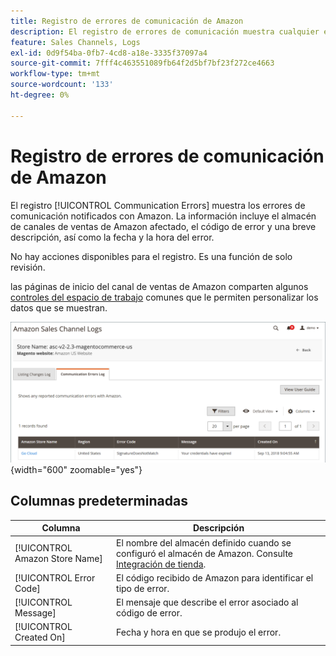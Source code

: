 ```yaml
---
title: Registro de errores de comunicación de Amazon
description: El registro de errores de comunicación muestra cualquier error de comunicación entre Amazon y  [!DNL Commerce].
feature: Sales Channels, Logs
exl-id: 0d9f54ba-0fb7-4cd8-a18e-3335f37097a4
source-git-commit: 7fff4c463551089fb64f2d5bf7bf23f272ce4663
workflow-type: tm+mt
source-wordcount: '133'
ht-degree: 0%

---
```


# Registro de errores de comunicación de Amazon

El registro [!UICONTROL Communication Errors] muestra los errores de comunicación notificados con Amazon. La información incluye el almacén de canales de ventas de Amazon afectado, el código de error y una breve descripción, así como la fecha y la hora del error.

No hay acciones disponibles para el registro. Es una función de solo revisión.

las páginas de inicio del canal de ventas de Amazon comparten algunos [controles del espacio de trabajo](./workspace-controls.md) comunes que le permiten personalizar los datos que se muestran.

![Registro de errores de comunicación](assets/amazon-comm-errors-log.png){width="600" zoomable="yes"}

## Columnas predeterminadas

| Columna | Descripción |
|--------------------------------|-----------------------------------------------------------------------------------------------------------------------|
| [!UICONTROL Amazon Store Name] | El nombre del almacén definido cuando se configuró el almacén de Amazon. Consulte [Integración de tienda](./store-integration.md). |
| [!UICONTROL Error Code] | El código recibido de Amazon para identificar el tipo de error. |
| [!UICONTROL Message] | El mensaje que describe el error asociado al código de error. |
| [!UICONTROL Created On] | Fecha y hora en que se produjo el error. |

